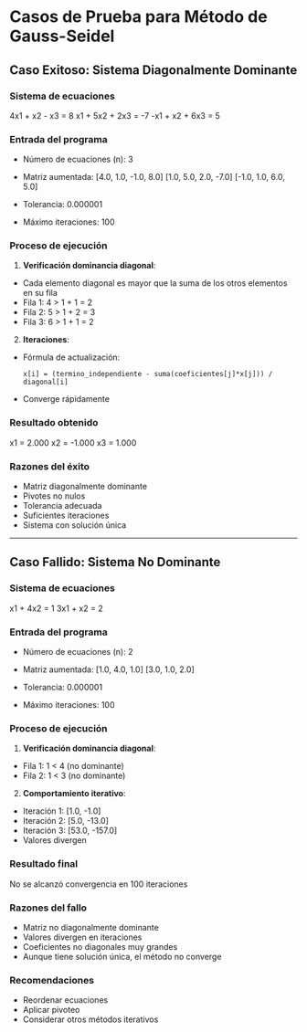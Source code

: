 # Casos de Prueba para Método de Gauss-Seidel

## Caso Exitoso: Sistema Diagonalmente Dominante

### Sistema de ecuaciones
4x1 + x2 - x3 = 8
x1 + 5x2 + 2x3 = -7
-x1 + x2 + 6x3 = 5


### Entrada del programa
- Número de ecuaciones (n): 3
- Matriz aumentada:
[4.0, 1.0, -1.0, 8.0]
[1.0, 5.0, 2.0, -7.0]
[-1.0, 1.0, 6.0, 5.0]

- Tolerancia: 0.000001
- Máximo iteraciones: 100

### Proceso de ejecución
1. **Verificación dominancia diagonal**:
 - Cada elemento diagonal es mayor que la suma de los otros elementos en su fila
 - Fila 1: 4 > 1 + 1 = 2
 - Fila 2: 5 > 1 + 2 = 3
 - Fila 3: 6 > 1 + 1 = 2

2. **Iteraciones**:
 - Fórmula de actualización:
   ```
   x[i] = (termino_independiente - suma(coeficientes[j]*x[j])) / diagonal[i]
   ```
 - Converge rápidamente

### Resultado obtenido
x1 = 2.000
x2 = -1.000
x3 = 1.000


### Razones del éxito
- Matriz diagonalmente dominante
- Pivotes no nulos
- Tolerancia adecuada
- Suficientes iteraciones
- Sistema con solución única

---

## Caso Fallido: Sistema No Dominante

### Sistema de ecuaciones
x1 + 4x2 = 1
3x1 + x2 = 2


### Entrada del programa
- Número de ecuaciones (n): 2
- Matriz aumentada:
[1.0, 4.0, 1.0]
[3.0, 1.0, 2.0]

- Tolerancia: 0.000001
- Máximo iteraciones: 100

### Proceso de ejecución
1. **Verificación dominancia diagonal**:
 - Fila 1: 1 < 4 (no dominante)
 - Fila 2: 1 < 3 (no dominante)

2. **Comportamiento iterativo**:
 - Iteración 1: [1.0, -1.0]
 - Iteración 2: [5.0, -13.0] 
 - Iteración 3: [53.0, -157.0]
 - Valores divergen

### Resultado final
No se alcanzó convergencia en 100 iteraciones


### Razones del fallo
- Matriz no diagonalmente dominante
- Valores divergen en iteraciones
- Coeficientes no diagonales muy grandes
- Aunque tiene solución única, el método no converge

### Recomendaciones
- Reordenar ecuaciones
- Aplicar pivoteo
- Considerar otros métodos iterativos
